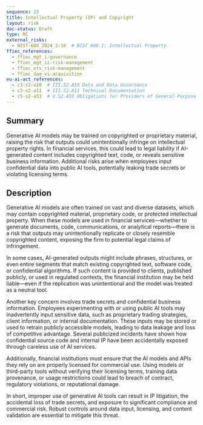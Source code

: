 ```yaml
---
sequence: 23
title: Intellectual Property (IP) and Copyright
layout: risk
doc-status: Draft
type: RC
external_risks:
  - NIST-600_2024_2-10  # NIST 600.1: Intellectual Property
ffiec_references:
  - ffiec_mgt_i-governance
  - ffiec_mgt_ii-risk-management
  - ffiec_ots_risk-management
  - ffiec_dam_vi-acquisition
eu-ai-act_references:
  - c3-s2-a10  # III.S2.A10 Data and Data Governance
  - c3-s2-a11  # III.S2.A11 Technical Documentation
  - c5-s2-a53  # V.S2.A53 Obligations for Providers of General-Purpose AI Models
---
```


## Summary

Generative AI models may be trained on copyrighted or proprietary material, raising the risk that outputs could unintentionally infringe on intellectual property rights. In financial services, this could lead to legal liability if AI-generated content includes copyrighted text, code, or reveals sensitive business information. Additional risks arise when employees input confidential data into public AI tools, potentially leaking trade secrets or violating licensing terms.

## Description

Generative AI models are often trained on vast and diverse datasets, which may contain copyrighted material, proprietary code, or protected intellectual property. When these models are used in financial services—whether to generate documents, code, communications, or analytical reports—there is a risk that outputs may unintentionally replicate or closely resemble copyrighted content, exposing the firm to potential legal claims of infringement.

In some cases, AI-generated outputs might include phrases, structures, or even entire segments that match existing copyrighted text, software code, or confidential algorithms. If such content is provided to clients, published publicly, or used in regulated contexts, the financial institution may be held liable—even if the replication was unintentional and the model was treated as a neutral tool.

Another key concern involves trade secrets and confidential business information. Employees experimenting with or using public AI tools may inadvertently input sensitive data, such as proprietary trading strategies, client information, or internal documentation. These inputs may be stored or used to retrain publicly accessible models, leading to data leakage and loss of competitive advantage. Several publicized incidents have shown how confidential source code and internal IP have been accidentally exposed through careless use of AI services.

Additionally, financial institutions must ensure that the AI models and APIs they rely on are properly licensed for commercial use. Using models or third-party tools without verifying their licensing terms, training data provenance, or usage restrictions could lead to breach of contract, regulatory violations, or reputational damage.

In short, improper use of generative AI tools can result in IP litigation, the accidental loss of trade secrets, and exposure to significant compliance and commercial risk. Robust controls around data input, licensing, and content validation are essential to mitigate this threat.



